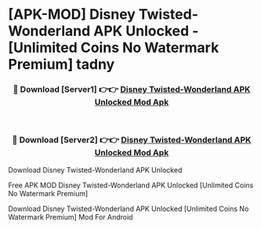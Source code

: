 # [APK-MOD] Disney Twisted-Wonderland APK Unlocked - [Unlimited Coins No Watermark Premium] tadny



<div align="center">
<h3>🔴 Download [Server1] 👉👉 <a href="https://momento.my/?title=Disney_Twisted-Wonderland_APK_Unlocked">Disney Twisted-Wonderland APK Unlocked Mod Apk</a></h3><br>

<h3>🔴 Download [Server2] 👉👉 <a href="https://momento.my/?title=Disney_Twisted-Wonderland_APK_Unlocked">Disney Twisted-Wonderland APK Unlocked Mod Apk</a></h3>
</div>



Download Disney Twisted-Wonderland APK Unlocked 

Free APK MOD Disney Twisted-Wonderland APK Unlocked [Unlimited Coins No Watermark Premium]

Download Disney Twisted-Wonderland APK Unlocked [Unlimited Coins No Watermark Premium] Mod For Android
